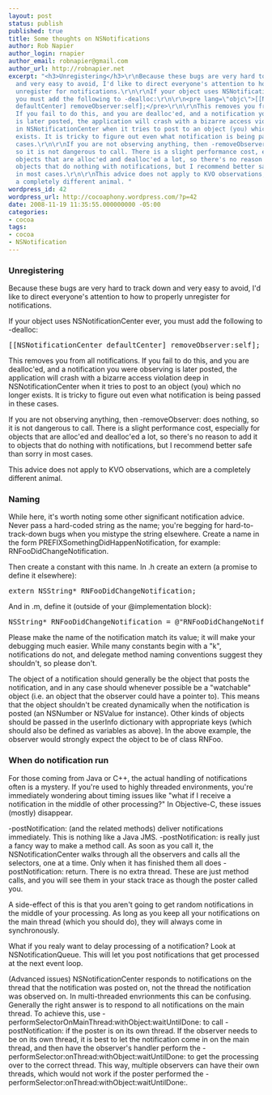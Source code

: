 ```yaml
---
layout: post
status: publish
published: true
title: Some thoughts on NSNotifications
author: Rob Napier
author_login: rnapier
author_email: robnapier@gmail.com
author_url: http://robnapier.net
excerpt: "<h3>Unregistering</h3>\r\nBecause these bugs are very hard to track down
  and very easy to avoid, I'd like to direct everyone's attention to how to properly
  unregister for notifications.\r\n\r\nIf your object uses NSNotificationCenter ever,
  you must add the following to -dealloc:\r\n\r\n<pre lang=\"objc\">[[NSNotificationCenter
  defaultCenter] removeObserver:self];</pre>\r\n\r\nThis removes you from all notifications.
  If you fail to do this, and you are dealloc'ed, and a notification you were observing
  is later posted, the application will crash with a bizarre access violation deep
  in NSNotificationCenter when it tries to post to an object (you) which no longer
  exists. It is tricky to figure out even what notification is being passed in these
  cases.\r\n\r\nIf you are not observing anything, then -removeObserver: does nothing,
  so it is not dangerous to call. There is a slight performance cost, especially for
  objects that are alloc'ed and dealloc'ed a lot, so there's no reason to add it to
  objects that do nothing with notifications, but I recommend better safe than sorry
  in most cases.\r\n\r\nThis advice does not apply to KVO observations, which are
  a completely different animal. "
wordpress_id: 42
wordpress_url: http://cocoaphony.wordpress.com/?p=42
date: 2008-11-19 11:35:55.000000000 -05:00
categories:
- cocoa
tags:
- cocoa
- NSNotification
---
```

<h3>Unregistering</h3>
Because these bugs are very hard to track down and very easy to avoid, I'd like to direct everyone's attention to how to properly unregister for notifications.

If your object uses NSNotificationCenter ever, you must add the following to -dealloc:

<pre lang="objc">[[NSNotificationCenter defaultCenter] removeObserver:self];</pre>

This removes you from all notifications. If you fail to do this, and you are dealloc'ed, and a notification you were observing is later posted, the application will crash with a bizarre access violation deep in NSNotificationCenter when it tries to post to an object (you) which no longer exists. It is tricky to figure out even what notification is being passed in these cases.

If you are not observing anything, then -removeObserver: does nothing, so it is not dangerous to call. There is a slight performance cost, especially for objects that are alloc'ed and dealloc'ed a lot, so there's no reason to add it to objects that do nothing with notifications, but I recommend better safe than sorry in most cases.

This advice does not apply to KVO observations, which are a completely different animal. <a id="more"></a><a id="more-42"></a>

<h3>Naming</h3>
While here, it's worth noting some other significant notification advice. Never pass a hard-coded string as the name; you're begging for hard-to-track-down bugs when you mistype the string elsewhere. Create a name in the form PREFIXSomethingDidHappenNotification, for example: RNFooDidChangeNotification.

Then create a constant with this name. In .h create an extern (a promise to define it elsewhere):

<pre lang="objc">extern NSString* RNFooDidChangeNotification;</pre>

And in .m, define it (outside of your @implementation block):

<pre lang="objc">NSString* RNFooDidChangeNotification = @"RNFooDidChangeNotification";</pre>

Please make the name of the notification match its value; it will make your debugging much easier. While many constants begin with a "k", notifications do not, and delegate method naming conventions suggest they shouldn't, so please don't.

The object of a notification should generally be the object that posts the notification, and in any case should whenever possible be a "watchable" object (i.e. an object that the observer could have a pointer to). This means that the object shouldn't be created dynamically when the notification is posted (an NSNumber or NSValue for instance). Other kinds of objects should be passed in the userInfo dictionary with appropriate keys (which should also be defined as variables as above). In the above example, the observer would strongly expect the object to be of class RNFoo.

<h3>When do notification run</h3>
For those coming from Java or C++, the actual handling of notifications often is a mystery. If you're used to highly threaded environments, you're immediately wondering about timing issues like "what if I receive a notification in the middle of other processing?" In Objective-C, these issues (mostly) disappear.

-postNotification: (and the related methods) deliver notifications immediately. This is nothing like a Java JMS. -postNotification: is really just a fancy way to make a method call. As soon as you call it, the NSNotificationCenter walks through all the observers and calls all the selectors, one at a time. Only when it has finished them all does -postNotification: return. There is no extra thread. These are just method calls, and you will see them in your stack trace as though the poster called you.

A side-effect of this is that you aren't going to get random notifications in the middle of your processing. As long as you keep all your notifications on the main thread (which you should do), they will always come in synchronously.

What if you realy want to delay processing of a notification? Look at NSNotificationQueue. This will let you post notifications that get processed at the next event loop.

(Advanced issues) NSNotificationCenter responds to notifications on the thread that the notification was posted on, not the thread the notification was observed on. In multi-threaded envrionments this can be confusing. Generally the right answer is to respond to all notifications on the main thread. To achieve this, use -performSelectorOnMainThread:withObject:waitUntilDone: to call -postNotification: if the poster is on its own thread. If the observer needs to be on its own thread, it is best to let the notification come in on the main thread, and then have the observer's handler perform the -performSelector:onThread:withObject:waitUntilDone: to get the processing over to the correct thread. This way, multiple observers can have their own threads, which would not work if the poster performed the -performSelector:onThread:withObject:waitUntilDone:.
